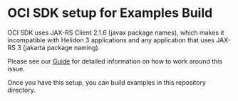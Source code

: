 # OCI SDK setup for Examples Build

OCI SDK uses JAX-RS Client 2.1.6 (javax package names), which makes it incompatible with Helidon 3 applications and any application that uses JAX-RS 3 (jakarta package naming).

Please see our [Guide](https://github.com/oracle/helidon/tree/master/docs/includes/oci.adoc) for detailed information on how to work around this issue.

Once you have this setup, you can build examples in this repository directory.
